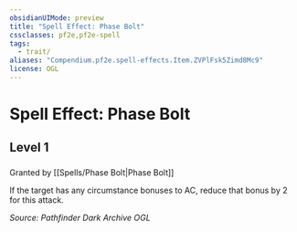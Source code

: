 ```yaml
---
obsidianUIMode: preview
title: "Spell Effect: Phase Bolt"
cssclasses: pf2e,pf2e-spell
tags:
  - trait/
aliases: "Compendium.pf2e.spell-effects.Item.ZVPlFsk5Zimd8Mc9"
license: OGL
---
```

# Spell Effect: Phase Bolt
## Level 1
### 






Granted by [[Spells/Phase Bolt|Phase Bolt]]

If the target has any circumstance bonuses to AC, reduce that bonus by 2 for this attack.

*Source: Pathfinder Dark Archive*
*OGL*
